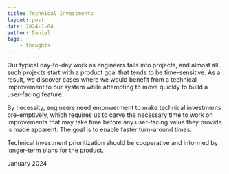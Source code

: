 ```yaml
---
title: Technical Investments
layout: post
date: 2024-1-04
author: Daniel
tags:
    - thoughts
---
```


Our typical day-to-day work as engineers falls into projects, and almost all such projects start with a product goal that tends to be time-sensitive. As a result, we discover cases where we would benefit from a technical improvement to our system while attempting to move quickly to build a user-facing feature. 

By necessity, engineers need empowerment to make technical investments pre-emptively, which requires us to carve the necessary time to work on improvements that may take time before any user-facing value they provide is made apparent. The goal is to enable faster turn-around times.

Technical investment prioritization should be cooperative and informed by longer-term plans for the product.

January 2024
